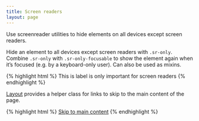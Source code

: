 ```yaml
---
title: Screen readers
layout: page
---
```


Use screenreader utilities to hide elements on all devices except screen readers.

Hide an element to all devices except screen readers with `.sr-only`. Combine `.sr-only` with `.sr-only-focusable` to show the element again when it’s focused (e.g. by a keyboard-only user). Can also be used as mixins.

{% highlight html %}
<label class="sr-only">This is label is only important for screen readers</label>
{% endhighlight %}

[Layout](../styles/layout.html) provides a helper class for links to skip to the main content of the page.

{% highlight html %}
<a href="#main-content" class="to-main-content">Skip to main content</a>
{% endhighlight %}
